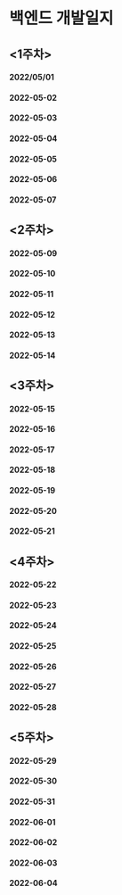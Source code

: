 # 백엔드 개발일지
## <1주차>
#### 2022/05/01<br>
#### 2022-05-02<br>
#### 2022-05-03<br>
#### 2022-05-04<br>
#### 2022-05-05<br>
#### 2022-05-06<br>
#### 2022-05-07<br>
## <2주차>
#### 2022-05-09<br>
#### 2022-05-10<br>
#### 2022-05-11<br>
#### 2022-05-12<br>
#### 2022-05-13<br>
#### 2022-05-14<br>
## <3주차>
#### 2022-05-15<br>
#### 2022-05-16<br>
#### 2022-05-17<br>
#### 2022-05-18<br>
#### 2022-05-19<br>
#### 2022-05-20<br>
#### 2022-05-21<br>
## <4주차>
#### 2022-05-22<br>
#### 2022-05-23<br>
#### 2022-05-24<br>
#### 2022-05-25<br>
#### 2022-05-26<br>
#### 2022-05-27<br>
#### 2022-05-28<br>
## <5주차>
#### 2022-05-29<br>
#### 2022-05-30<br>
#### 2022-05-31<br>
#### 2022-06-01<br>
#### 2022-06-02<br>
#### 2022-06-03<br>
#### 2022-06-04<br>
